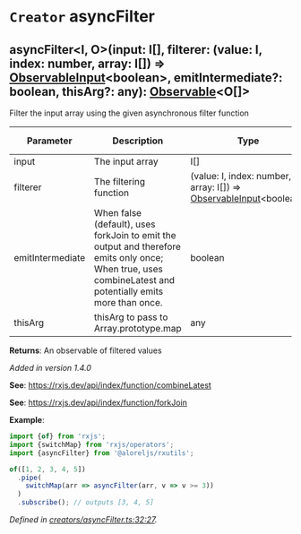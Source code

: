 # `Creator` asyncFilter

## asyncFilter\<I, O>(input: I[], filterer: (value: I, index: number, array: I[]) => [ObservableInput](https://rxjs.dev/api/index/type-alias/ObservableInput)\<boolean>, emitIntermediate?: boolean, thisArg?: any): [Observable](https://rxjs.dev/api/index/class/Observable)\<O[]>

Filter the input array using the given asynchronous filter function

| **Parameter** | **Description** | **Type** | **Optional** | **Default value** |
|---------------|-----------------|----------|--------------|-------------------|
| input | The input array | <span>I[]</span> | No |  |
| filterer | The filtering function | <span>(value: I, index: number, array: I[]) => [ObservableInput](https://rxjs.dev/api/index/type-alias/ObservableInput)\<boolean></span> | No |  |
| emitIntermediate | When false (default), uses forkJoin to emit the output and therefore emits only once; When true, uses combineLatest and potentially emits more than once. | <span>boolean</span> | No | false |
| thisArg | thisArg to pass to Array.prototype.map | <span>any</span> | :heavy_check_mark: Yes |  |

**Returns**: An observable of filtered values

*Added in version 1.4.0*

**See**: https://rxjs.dev/api/index/function/combineLatest

**See**: https://rxjs.dev/api/index/function/forkJoin

**Example**:
```typescript
import {of} from 'rxjs';
import {switchMap} from 'rxjs/operators';
import {asyncFilter} from '@aloreljs/rxutils';

of([1, 2, 3, 4, 5])
  .pipe(
    switchMap(arr => asyncFilter(arr, v => v >= 3))
  )
  .subscribe(); // outputs [3, 4, 5]
```

*Defined in [creators/asyncFilter.ts:32:27](https://github.com/Alorel/rxutils/blob/b6df7ef/src/creators/asyncFilter.ts#L32).*